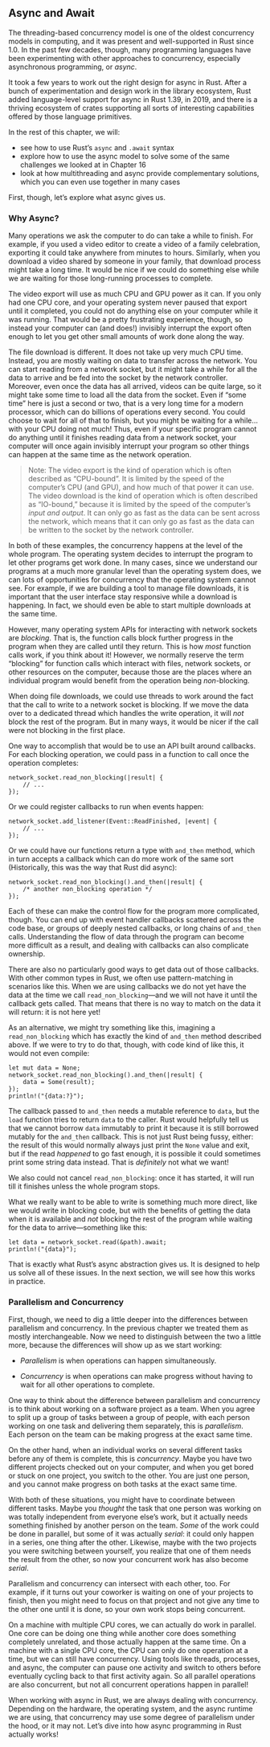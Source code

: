 ## Async and Await

The threading-based concurrency model is one of the oldest concurrency models in
computing, and it was present and well-supported in Rust since 1.0. In the past
few decades, though, many programming languages have been experimenting with
other approaches to concurrency, especially asynchronous programming, or
*async*.

It took a few years to work out the right design for async in Rust. After a
bunch of experimentation and design work in the library ecosystem, Rust added
language-level support for async in Rust 1.39, in 2019, and there is a thriving
ecosystem of crates supporting all sorts of interesting capabilities offered by
those language primitives.

In the rest of this chapter, we will:

* see how to use Rust’s `async` and `.await` syntax
* explore how to use the async model to solve some of the same challenges we
  looked at in Chapter 16
* look at how multithreading and async provide complementary solutions, which
  you can even use together in many cases

First, though, let’s explore what async gives us.

### Why Async?

Many operations we ask the computer to do can take a while to finish. For
example, if you used a video editor to create a video of a family celebration,
exporting it could take anywhere from minutes to hours. Similarly, when you
download a video shared by someone in your family, that download process might
take a long time. It would be nice if we could do something else while we are
waiting for those long-running processes to complete.

The video export will use as much CPU and GPU power as it can. If you only had
one CPU core, and your operating system never paused that export until it
completed, you could not do anything else on your computer while it was running.
That would be a pretty frustrating experience, though, so instead your computer
can (and does!) invisibly interrupt the export often enough to let you get other
small amounts of work done along the way.

The file download is different. It does not take up very much CPU time. Instead,
you are mostly waiting on data to transfer across the network. You can start
reading from a network socket, but it might take a while for all the data to
arrive and be fed into the socket by the network controller. Moreover, even once
the data has all arrived, videos can be quite large, so it might take some time
to load all the data from the socket. Even if “some time” here is just a second
or two, that is a very long time for a modern processor, which can do billions
of operations every second. You could choose to wait for all of that to finish,
but you might be waiting for a while… with your CPU doing not much! Thus, even
if your specific program cannot do anything until it finishes reading data from
a network socket, your computer will once again invisibly interrupt your
program so other things can happen at the same time as the network operation.

> Note: The video export is the kind of operation which is often described as
> “CPU-bound”. It is limited by the speed of the computer’s CPU (and GPU), and
> how much of that power it can use. The video download is the kind of operation
> which is often described as “IO-bound,” because it is limited by the speed of
> the computer’s *input and output*. It can only go as fast as the data can be
> sent across the network, which means that it can only go as fast as the data
> can be written to the socket by the network controller.

In both of these examples, the concurrency happens at the level of the whole
program. The operating system decides to interrupt the program to let other
programs get work done. In many cases, since we understand our programs at a
much more granular level than the operating system does, we can lots of
opportunities for concurrency that the operating system cannot see. For example,
if we are building a tool to manage file downloads, it is important that the
user interface stay responsive while a download is happening. In fact, we should
even be able to start multiple downloads at the same time.

However, many operating system APIs for interacting with network sockets are
*blocking*. That is, the function calls block further progress in the program
when they are called until they return. This is how *most* function calls work,
if you think about it! However, we normally reserve the term “blocking” for
function calls which interact with files, network sockets, or other resources on
the computer, because those are the places where an individual program would
benefit from the operation being *non*-blocking.

When doing file downloads, we could use threads to work around the fact that the
call to write to a network socket is blocking. If we move the data over to a
dedicated thread which handles the write operation, it will *not* block the rest
of the program. But in many ways, it would be nicer if the call were not
blocking in the first place.

One way to accomplish that would be to use an API built around callbacks. For
each blocking operation, we could pass in a function to call once the operation
completes:

```rust,ignore
network_socket.read_non_blocking(|result| {
    // ...
});
```

Or we could register callbacks to run when events happen:

```rust,ignore
network_socket.add_listener(Event::ReadFinished, |event| {
    // ...
});
```

Or we could have our functions return a type with `and_then` method, which in
turn accepts a callback which can do more work of the same sort (Historically,
this was the way that Rust did async):

```rust,ignore
network_socket.read_non_blocking().and_then(|result| {
    /* another non_blocking operation */
});
```

Each of these can make the control flow for the program more complicated,
though. You can end up with event handler callbacks scattered across the code
base, or groups of deeply nested callbacks, or long chains of `and_then` calls.
Understanding the flow of data through the program can become more difficult as
a result, and dealing with callbacks can also complicate ownership.

There are also no particularly good ways to get data out of those callbacks.
With other common types in Rust, we often use pattern-matching in scenarios like
this. When we are using callbacks we do not yet have the data at the time we
call `read_non_blocking`—and we will not have it until the callback gets called.
That means that there is no way to match on the data it will return: it is not
here yet!

As an alternative, we might try something like this, imagining a
`read_non_blocking` which has exactly the kind of `and_then` method described
above. If we were to try to do that, though, with code kind of like this, it
would not even compile:

```rust,ignore,does_not_compile
let mut data = None;
network_socket.read_non_blocking().and_then(|result| {
    data = Some(result);
});
println!("{data:?}");
```

The callback passed to `and_then` needs a mutable reference to `data`, but the
`load` function tries to return `data` to the caller. Rust would helpfully tell
us that we cannot borrow `data` immutably to print it because it is still
borrowed mutably for the `and_then` callback. This is not just Rust being fussy,
either: the result of this would normally always just print the `None` value and
exit, but if the read *happened* to go fast enough, it is possible it could
sometimes print some string data instead. That is *definitely* not what we
want!

We also could not cancel `read_non_blocking`: once it has started, it will run
till it finishes unless the whole program stops.

What we really want to be able to write is something much more direct, like we
would write in blocking code, but with the benefits of getting the data when it
is available and *not* blocking the rest of the program while waiting for the
data to arrive—something like this:

```rust,ignore,does_not_compile
let data = network_socket.read(&path).await;
println!("{data}");
```

That is exactly what Rust’s async abstraction gives us. It is designed to help
us solve all of these issues. In the next section, we will see how this works in
practice.

### Parallelism and Concurrency

First, though, we need to dig a little deeper into the differences between
parallelism and concurrency. In the previous chapter we treated them as mostly
interchangeable. Now we need to distinguish between the two a little more,
because the differences will show up as we start working:

* *Parallelism* is when operations can happen simultaneously.

* *Concurrency* is when operations can make progress without having to wait for
  all other operations to complete.

One way to think about the difference between parallelism and concurrency is to
think about working on a software project as a team. When you agree to split up
a group of tasks between a group of people, with each person working on one task
and delivering them separately, this is *parallelism*. Each person on the team
can be making progress at the exact same time.

On the other hand, when an individual works on several different tasks before
any of them is complete, this is *concurrency*. Maybe you have two different
projects checked out on your computer, and when you get bored or stuck on one
project, you switch to the other. You are just one person, and you cannot make
progress on both tasks at the exact same time.

With both of these situations, you might have to coordinate between different
tasks. Maybe you *thought* the task that one person was working on was totally
independent from everyone else’s work, but it actually needs something finished
by another person on the team. *Some* of the work could be done in parallel, but
some of it was actually *serial*: it could only happen in a series, one thing
after the other. Likewise, maybe with the two projects you were
switching between yourself, you realize that one of them needs the result from
the other, so now your concurrent work has also become *serial*.

Parallelism and concurrency can intersect with each other, too. For example, if
it turns out your coworker is waiting on one of your projects to finish, then
you might need to focus on that project and not give any time to the other one
until it is done, so your own work stops being concurrent.

On a machine with multiple CPU cores, we can actually do work in parallel. One
core can be doing one thing while another core does something completely
unrelated, and those actually happen at the same time. On a machine with a
single CPU core, the CPU can only do one operation at a time, but we can still
have concurrency. Using tools like threads, processes, and async, the computer
can pause one activity and switch to others before eventually cycling back to
that first activity again. So all parallel operations are also concurrent, but
not all concurrent operations happen in parallel!

When working with async in Rust, we are always dealing with concurrency.
Depending on the hardware, the operating system, and the async runtime we are
using, that concurrency may use some degree of parallelism under the hood, or it
may not. Let’s dive into how async programming in Rust actually works!
